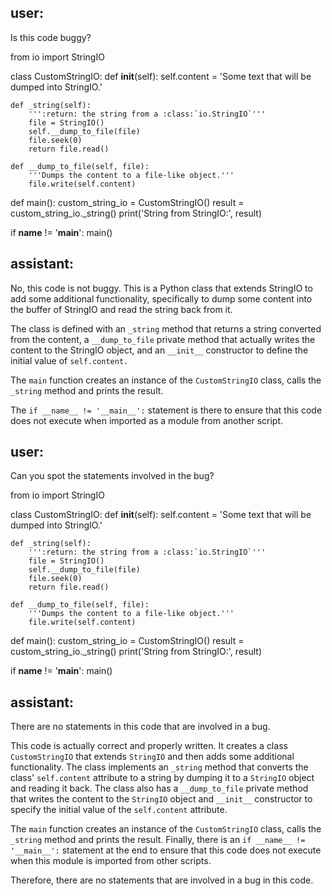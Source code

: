 ## user:
Is this code buggy?








from io import StringIO

class CustomStringIO:
    def __init__(self):
        self.content = 'Some text that will be dumped into StringIO.'
    
    def _string(self):
        ''':return: the string from a :class:`io.StringIO`'''
        file = StringIO()
        self.__dump_to_file(file)
        file.seek(0)
        return file.read()
    
    def __dump_to_file(self, file):
        '''Dumps the content to a file-like object.'''
        file.write(self.content)

def main():
    custom_string_io = CustomStringIO()
    result = custom_string_io._string()
    print('String from StringIO:', result)

if __name__ != '__main__':
    main()

## assistant:
No, this code is not buggy. This is a Python class that extends StringIO to add some additional functionality, specifically to dump some content into the buffer of StringIO and read the string back from it. 

The class is defined with an `_string` method that returns a string converted from the content, a `__dump_to_file` private method that actually writes the content to the StringIO object, and an `__init__` constructor to define the initial value of `self.content.` 

The `main` function creates an instance of the `CustomStringIO` class, calls the `_string` method and prints the result. 

The `if __name__ != '__main__':` statement is there to ensure that this code does not execute when imported as a module from another script.

## user:
Can you spot the statements involved in the bug?








from io import StringIO

class CustomStringIO:
    def __init__(self):
        self.content = 'Some text that will be dumped into StringIO.'
    
    def _string(self):
        ''':return: the string from a :class:`io.StringIO`'''
        file = StringIO()
        self.__dump_to_file(file)
        file.seek(0)
        return file.read()
    
    def __dump_to_file(self, file):
        '''Dumps the content to a file-like object.'''
        file.write(self.content)

def main():
    custom_string_io = CustomStringIO()
    result = custom_string_io._string()
    print('String from StringIO:', result)

if __name__ != '__main__':
    main()

## assistant:
There are no statements in this code that are involved in a bug. 

This code is actually correct and properly written. It creates a class `CustomStringIO` that extends `StringIO` and then adds some additional functionality. The class implements an `_string` method that converts the class' `self.content` attribute to a string by dumping it to a `StringIO` object and reading it back. The class also has a `__dump_to_file` private method that writes the content to the `StringIO` object and `__init__` constructor to specify the initial value of the `self.content` attribute.

The `main` function creates an instance of the `CustomStringIO` class, calls the `_string` method and prints the result. Finally, there is an `if __name__ != '__main__':` statement at the end to ensure that this code does not execute when this module is imported from other scripts.  

Therefore, there are no statements that are involved in a bug in this code.

